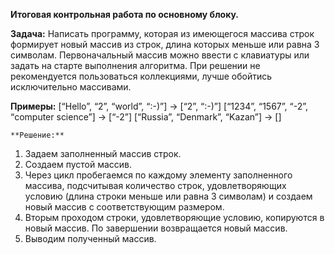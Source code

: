 **Итоговая контрольная работа по основному блоку.**

**Задача:** Написать программу, которая из имеющегося массива строк формирует новый массив из строк, длина которых меньше или равна 3 символам. Первоначальный массив можно ввести с клавиатуры или задать на старте выполнения алгоритма. При решении не рекомендуется пользоваться коллекциями, лучше обойтись исключительно массивами. 

  **Примеры:**
[“Hello”, “2”, “world”, “:-)”] → [“2”, “:-)”]
[“1234”, “1567”, “-2”, “computer science”] → [“-2”]
[“Russia”, “Denmark”, “Kazan”] → [] 

	**Решение:**
1. Задаем заполненный массив строк.
2. Создаем пустой массив.
3. Через цикл пробегаемся по каждому элементу заполненного массива, подсчитывая количество строк, удовлетворяющих условию (длина строки меньше или равна 3 символам) и создаем новый массив с соответствующим размером.
4. Вторым проходом строки, удовлетворяющие условию, копируются в новый массив. По завершении возвращается новый массив.
5. Выводим полученный массив.
